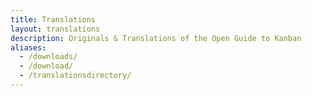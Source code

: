 ```yaml
---
title: Translations
layout: translations
description: Originals & Translations of the Open Guide to Kanban
aliases:
  - /downloads/
  - /download/
  - /translationsdirectory/
---
```


